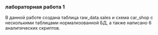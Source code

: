 ### лабораторная работа 1
В данной работе создана таблица raw_data.sales и схема car_shop с несколькими таблицами нормализованной БД, а также написано 6 аналитических скриптов.